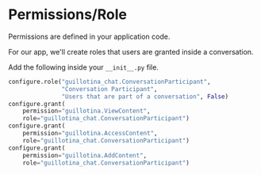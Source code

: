 # Permissions/Role

Permissions are defined in your application code.

For our app, we'll create roles that users are granted inside a conversation.

Add the following inside your `__init__.py` file.

```python
configure.role("guillotina_chat.ConversationParticipant",
               "Conversation Participant",
               "Users that are part of a conversation", False)
configure.grant(
    permission="guillotina.ViewContent",
    role="guillotina_chat.ConversationParticipant")
configure.grant(
    permission="guillotina.AccessContent",
    role="guillotina_chat.ConversationParticipant")
configure.grant(
    permission="guillotina.AddContent",
    role="guillotina_chat.ConversationParticipant")
```
